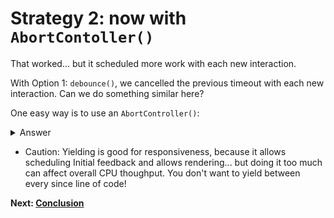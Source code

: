# Strategy 2: now with `AbortContoller()`

That worked... but it scheduled more work with each new interaction.

With Option 1: `debounce()`, we cancelled the previous timeout with each new interaction. Can we do something similar here?

One easy way is to use an `AbortController()`:

<details>
<summary>Answer</summary>

```js
import { schedulerDotYield } from "./workshop/utils/schedulerDotYield.js";

async function blockInPiecesYieldyAborty(ms, signal) {
  const parts = ms / 10;
  for (let i = 0; i < parts; i++) {
    if (signal.aborted) return;
    
    // Polyfill for scheduler.yield()
    await schedulerDotYield(); 

    blockFor(10);
  }
}

let abortController = new AbortController();

button.addEventListener("click", async () => {
  score.incrementAndUpdateUI();

  abortController.abort();
  abortController = new AbortController();

  await blockInPiecesYieldyAborty(1000, abortController.signal);
});
```
</details>

* Caution: Yielding is good for responsiveness, because it allows scheduling Initial feedback and allows rendering... but doing it too much can affect overall CPU thoughput. You don't want to yield between every since line of code!

**Next: [Conclusion](https://github.com/malchata/inp-workshop/blob/main/guide/22-conclusion.md)**
